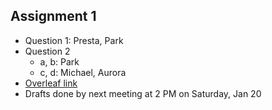 ## Assignment 1
* Question 1: Presta, Park
* Question 2
    + a, b: Park
    + c, d: Michael, Aurora
* [Overleaf link](https://www.overleaf.com/13242314gcgnswrxyshr)
* Drafts done by next meeting at 2 PM on Saturday, Jan 20
